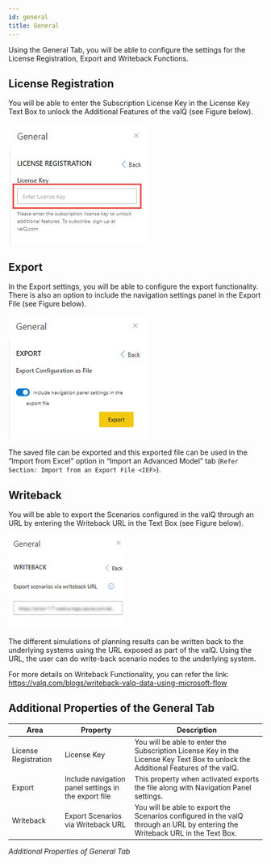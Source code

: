 ```yaml
---
id: general
title: General
---
```



Using the General Tab, you will be able to configure the settings for
the License Registration, Export and Writeback Functions.

## License Registration

You will be able to enter the Subscription License Key in the License
Key Text Box to unlock the Additional Features of the valQ (see Figure
below).

![License Registration](/doc-images/lcs.png)

## Export

In the Export settings, you will be able to configure the export
functionality. There is also an option to include the navigation
settings panel in the Export File (see Figure below).

![Export option](/doc-images/epf.png)

The saved file can be exported and this exported file can be used in the
“Import from Excel” option in “Import an Advanced Model” tab (`Refer
Section: Import from an Export File <IEF>`).

## Writeback

You will be able to export the Scenarios configured in the valQ through
an URL by entering the Writeback URL in the Text Box (see Figure below).

![Export Scenarios via Writeback URL](/doc-images/wrb.png)

The different simulations of planning results can be written back to the
underlying systems using the URL exposed as part of the valQ. Using the
URL, the user can do write-back scenario nodes to the underlying system.

For more details on Writeback Functionality, you can refer the link:
<https://valq.com/blogs/writeback-valq-data-using-microsoft-flow>

## Additional Properties of the General Tab

| Area                 | Property                                             | Description                                                                                                                       |
| -------------------- | ---------------------------------------------------- | --------------------------------------------------------------------------------------------------------------------------------- |
| License Registration | License Key                                          | You will be able to enter the Subscription License Key in the License Key Text Box to unlock the Additional Features of the valQ. |
| Export               | Include navigation panel settings in the export file | This property when activated exports the file along with Navigation Panel settings.                                               |
| Writeback            | Export Scenarios via Writeback URL                   | You will be able to export the Scenarios configured in the valQ through an URL by entering the Writeback URL in the Text Box.     |

*Additional Properties of General Tab*
